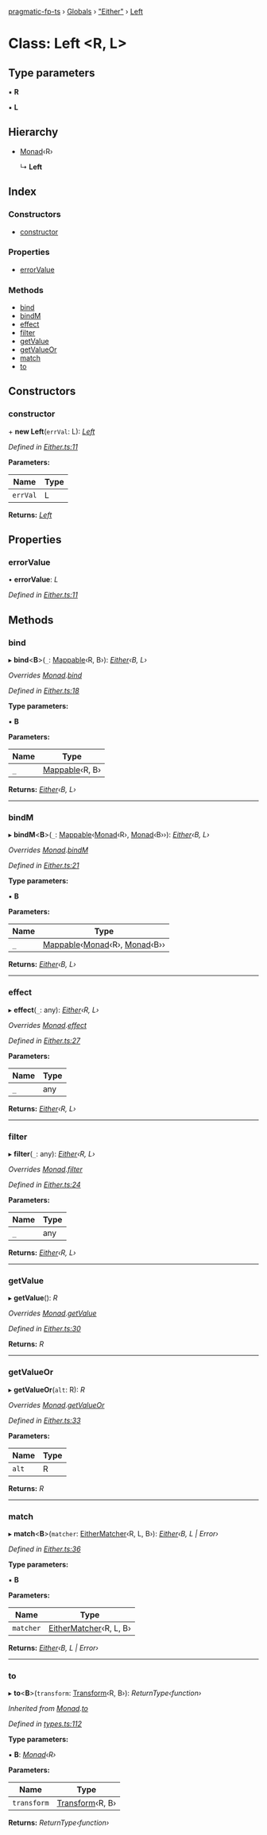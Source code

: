 [pragmatic-fp-ts](../README.md) › [Globals](../globals.md) › ["Either"](../modules/_either_.md) › [Left](_either_.left.md)

# Class: Left <**R, L**>

## Type parameters

▪ **R**

▪ **L**

## Hierarchy

* [Monad](_types_.monad.md)‹R›

  ↳ **Left**

## Index

### Constructors

* [constructor](_either_.left.md#constructor)

### Properties

* [errorValue](_either_.left.md#errorvalue)

### Methods

* [bind](_either_.left.md#bind)
* [bindM](_either_.left.md#bindm)
* [effect](_either_.left.md#effect)
* [filter](_either_.left.md#filter)
* [getValue](_either_.left.md#getvalue)
* [getValueOr](_either_.left.md#getvalueor)
* [match](_either_.left.md#match)
* [to](_either_.left.md#to)

## Constructors

###  constructor

\+ **new Left**(`errVal`: L): *[Left](_either_.left.md)*

*Defined in [Either.ts:11](https://github.com/hermann-p/pragmatic-fp-ts/blob/63d447f/src/Either.ts#L11)*

**Parameters:**

Name | Type |
------ | ------ |
`errVal` | L |

**Returns:** *[Left](_either_.left.md)*

## Properties

###  errorValue

• **errorValue**: *L*

*Defined in [Either.ts:11](https://github.com/hermann-p/pragmatic-fp-ts/blob/63d447f/src/Either.ts#L11)*

## Methods

###  bind

▸ **bind**<**B**>(`_`: [Mappable](../modules/_types_.md#mappable)‹R, B›): *[Either](../modules/_either_.md#either)‹B, L›*

*Overrides [Monad](_types_.monad.md).[bind](_types_.monad.md#abstract-bind)*

*Defined in [Either.ts:18](https://github.com/hermann-p/pragmatic-fp-ts/blob/63d447f/src/Either.ts#L18)*

**Type parameters:**

▪ **B**

**Parameters:**

Name | Type |
------ | ------ |
`_` | [Mappable](../modules/_types_.md#mappable)‹R, B› |

**Returns:** *[Either](../modules/_either_.md#either)‹B, L›*

___

###  bindM

▸ **bindM**<**B**>(`_`: [Mappable](../modules/_types_.md#mappable)‹[Monad](_types_.monad.md)‹R›, [Monad](_types_.monad.md)‹B››): *[Either](../modules/_either_.md#either)‹B, L›*

*Overrides [Monad](_types_.monad.md).[bindM](_types_.monad.md#abstract-bindm)*

*Defined in [Either.ts:21](https://github.com/hermann-p/pragmatic-fp-ts/blob/63d447f/src/Either.ts#L21)*

**Type parameters:**

▪ **B**

**Parameters:**

Name | Type |
------ | ------ |
`_` | [Mappable](../modules/_types_.md#mappable)‹[Monad](_types_.monad.md)‹R›, [Monad](_types_.monad.md)‹B›› |

**Returns:** *[Either](../modules/_either_.md#either)‹B, L›*

___

###  effect

▸ **effect**(`_`: any): *[Either](../modules/_either_.md#either)‹R, L›*

*Overrides [Monad](_types_.monad.md).[effect](_types_.monad.md#abstract-effect)*

*Defined in [Either.ts:27](https://github.com/hermann-p/pragmatic-fp-ts/blob/63d447f/src/Either.ts#L27)*

**Parameters:**

Name | Type |
------ | ------ |
`_` | any |

**Returns:** *[Either](../modules/_either_.md#either)‹R, L›*

___

###  filter

▸ **filter**(`_`: any): *[Either](../modules/_either_.md#either)‹R, L›*

*Overrides [Monad](_types_.monad.md).[filter](_types_.monad.md#abstract-filter)*

*Defined in [Either.ts:24](https://github.com/hermann-p/pragmatic-fp-ts/blob/63d447f/src/Either.ts#L24)*

**Parameters:**

Name | Type |
------ | ------ |
`_` | any |

**Returns:** *[Either](../modules/_either_.md#either)‹R, L›*

___

###  getValue

▸ **getValue**(): *R*

*Overrides [Monad](_types_.monad.md).[getValue](_types_.monad.md#abstract-getvalue)*

*Defined in [Either.ts:30](https://github.com/hermann-p/pragmatic-fp-ts/blob/63d447f/src/Either.ts#L30)*

**Returns:** *R*

___

###  getValueOr

▸ **getValueOr**(`alt`: R): *R*

*Overrides [Monad](_types_.monad.md).[getValueOr](_types_.monad.md#abstract-getvalueor)*

*Defined in [Either.ts:33](https://github.com/hermann-p/pragmatic-fp-ts/blob/63d447f/src/Either.ts#L33)*

**Parameters:**

Name | Type |
------ | ------ |
`alt` | R |

**Returns:** *R*

___

###  match

▸ **match**<**B**>(`matcher`: [EitherMatcher](../modules/_either_.md#eithermatcher)‹R, L, B›): *[Either](../modules/_either_.md#either)‹B, L | Error›*

*Defined in [Either.ts:36](https://github.com/hermann-p/pragmatic-fp-ts/blob/63d447f/src/Either.ts#L36)*

**Type parameters:**

▪ **B**

**Parameters:**

Name | Type |
------ | ------ |
`matcher` | [EitherMatcher](../modules/_either_.md#eithermatcher)‹R, L, B› |

**Returns:** *[Either](../modules/_either_.md#either)‹B, L | Error›*

___

###  to

▸ **to**<**B**>(`transform`: [Transform](../modules/_types_.md#transform)‹R, B›): *ReturnType‹function›*

*Inherited from [Monad](_types_.monad.md).[to](_types_.monad.md#to)*

*Defined in [types.ts:112](https://github.com/hermann-p/pragmatic-fp-ts/blob/63d447f/src/types.ts#L112)*

**Type parameters:**

▪ **B**: *[Monad](_types_.monad.md)‹R›*

**Parameters:**

Name | Type |
------ | ------ |
`transform` | [Transform](../modules/_types_.md#transform)‹R, B› |

**Returns:** *ReturnType‹function›*
